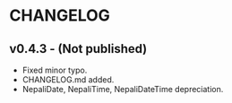 # CHANGELOG

## v0.4.3 - (Not published)
- Fixed minor typo.
- CHANGELOG.md added.
- NepaliDate, NepaliTime, NepaliDateTime depreciation.
